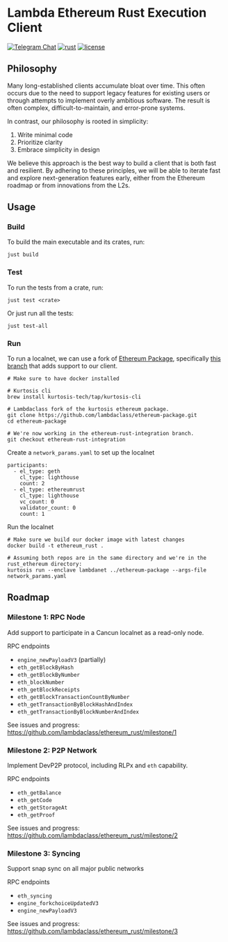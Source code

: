 # Lambda Ethereum Rust Execution Client

[![Telegram Chat][tg-badge]][tg-url]
[![rust](https://github.com/lambdaclass/ethereum_rust/actions/workflows/ci.yaml/badge.svg)](https://github.com/lambdaclass/ethereum_rust/actions/workflows/ci.yaml)
[![license](https://img.shields.io/github/license/lambdaclass/ethereum_rust)](/LICENSE)

[tg-badge]: https://img.shields.io/endpoint?url=https%3A%2F%2Ftg.sumanjay.workers.dev%2Frust_ethereum%2F&logo=telegram&label=chat&color=neon
[tg-url]: https://t.me/rust_ethereum

## Philosophy
Many long-established clients accumulate bloat over time. This often occurs due to the need to support legacy features for existing users or through attempts to implement overly ambitious software. The result is often complex, difficult-to-maintain, and error-prone systems.

In contrast, our philosophy is rooted in simplicity:

1. Write minimal code
2. Prioritize clarity
3. Embrace simplicity in design

We believe this approach is the best way to build a client that is both fast and resilient. By adhering to these principles, we will be able to iterate fast and explore next-generation features early, either from the Ethereum roadmap or from innovations from the L2s.

## Usage

### Build

To build the main executable and its crates, run:
```
just build
```

### Test
To run the tests from a crate, run:
```
just test <crate>
```

Or just run all the tests:
```
just test-all
```

### Run

To run a localnet, we can use a fork of [Ethereum Package](https://github.com/ethpandaops/ethereum-package), specifically [this branch](https://github.com/lambdaclass/ethereum-package/tree/ethereum-rust-integration) that adds support to our client.
```
# Make sure to have docker installed

# Kurtosis cli
brew install kurtosis-tech/tap/kurtosis-cli

# Lambdaclass fork of the kurtosis ethereum package.
git clone https://github.com/lambdaclass/ethereum-package.git
cd ethereum-package

# We're now working in the ethereum-rust-integration branch.
git checkout ethereum-rust-integration
```

Create a `network_params.yaml` to set up the localnet
```
participants:
  - el_type: geth
    cl_type: lighthouse
    count: 2
  - el_type: ethereumrust
    cl_type: lighthouse
    vc_count: 0
    validator_count: 0
    count: 1
```

Run the localnet
```
# Make sure we build our docker image with latest changes
docker build -t ethereum_rust .

# Assuming both repos are in the same directory and we're in the rust_ethereum directory:
kurtosis run --enclave lambdanet ../ethereum-package --args-file network_params.yaml
```

## Roadmap

### Milestone 1: RPC Node
Add support to participate in a Cancun localnet as a read-only node.

RPC endpoints
- `engine_newPayloadV3` (partially)
- `eth_getBlockByHash`
- `eth_getBlockByNumber`
- `eth_blockNumber`
- `eth_getBlockReceipts`
- `eth_getBlockTransactionCountByNumber`
- `eth_getTransactionByBlockHashAndIndex`
- `eth_getTransactionByBlockNumberAndIndex`

See issues and progress: https://github.com/lambdaclass/ethereum_rust/milestone/1

### Milestone 2: P2P Network
Implement DevP2P protocol, including RLPx and `eth` capability.

RPC endpoints
- `eth_getBalance`
- `eth_getCode`
- `eth_getStorageAt`
- `eth_getProof`

See issues and progress: https://github.com/lambdaclass/ethereum_rust/milestone/2

### Milestone 3: Syncing
Support snap sync on all major public networks

RPC endpoints
- `eth_syncing`
- `engine_forkchoiceUpdatedV3`
- `engine_newPayloadV3`

See issues and progress: https://github.com/lambdaclass/ethereum_rust/milestone/3

